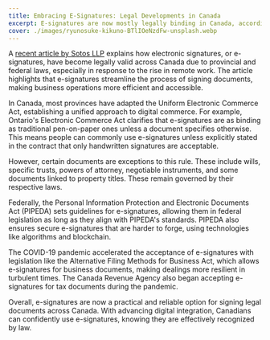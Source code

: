 ```yaml
---
title: Embracing E-Signatures: Legal Developments in Canada
excerpt: E-signatures are now mostly legally binding in Canada, according to an article by Sotos LLP.
cover: ./images/ryunosuke-kikuno-BTlIOeNzdFw-unsplash.webp
---
```


A [recent article by Sotos LLP](https://www.sotosllp.com/2022/09/21/the-legal-validity-of-e-signatures-updates-on-ditching-the-pen/) explains how electronic signatures, or e-signatures, have become legally valid across Canada due to provincial and federal laws, especially in response to the rise in remote work. The article highlights that e-signatures streamline the process of signing documents, making business operations more efficient and accessible.

In Canada, most provinces have adapted the Uniform Electronic Commerce Act, establishing a unified approach to digital commerce. For example, Ontario's Electronic Commerce Act clarifies that e-signatures are as binding as traditional pen-on-paper ones unless a document specifies otherwise. This means people can commonly use e-signatures unless explicitly stated in the contract that only handwritten signatures are acceptable. 

However, certain documents are exceptions to this rule. These include wills, specific trusts, powers of attorney, negotiable instruments, and some documents linked to property titles. These remain governed by their respective laws.

Federally, the Personal Information Protection and Electronic Documents Act (PIPEDA) sets guidelines for e-signatures, allowing them in federal legislation as long as they align with PIPEDA's standards. PIPEDA also ensures secure e-signatures that are harder to forge, using technologies like algorithms and blockchain.

The COVID-19 pandemic accelerated the acceptance of e-signatures with legislation like the Alternative Filing Methods for Business Act, which allows e-signatures for business documents, making dealings more resilient in turbulent times. The Canada Revenue Agency also began accepting e-signatures for tax documents during the pandemic.

Overall, e-signatures are now a practical and reliable option for signing legal documents across Canada. With advancing digital integration, Canadians can confidently use e-signatures, knowing they are effectively recognized by law.
